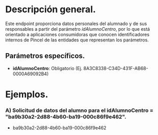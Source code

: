 # Descripción general.

Este endpoint proporciona datos personales del alumnado y de sus responsables a partir del parámetro *idAlumnoCentro*, por lo que está orientado a aplicaciones consumidoras que conocen identificadores internos de Pincel de las entidades que representan los parámetros.

## Parámetros específicos.

* **idAlumnoCentro**: Obligatorio (Ej. 8A3C8338-C34D-431F-AB68-0000A69092B4)

# Ejemplos.
### A) Solicitud de datos del alumno para el idAlumnoCentro = "ba9b30a2-2d88-4b60-ba19-000c86f9e462".
* ba9b30a2-2d88-4b60-ba19-000c86f9e462


